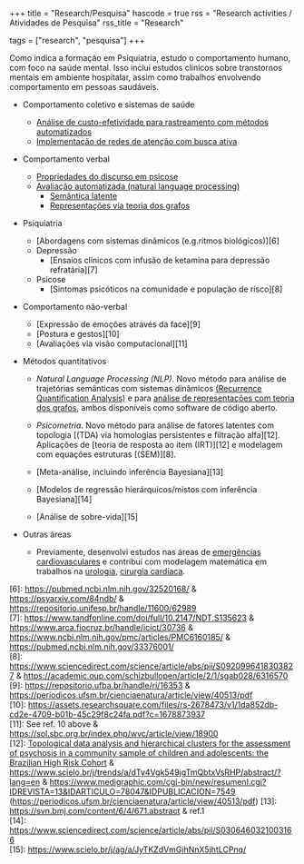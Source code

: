 +++
title = "Research/Pesquisa"
hascode = true
rss = "Research activities / Atividades de Pesquisa"
rss_title = "Research"

tags = ["research", "pesquisa"]
+++

Como indica a formação em Psiquiatria, estudo o comportamento humano, com foco na saúde mental. Isso inclui estudos clínicos sobre transtornos mentais em ambiente hospitalar, assim como trabalhos envolvendo comportamento em pessoas saudáveis. 

* Comportamento coletivo e sistemas de saúde
    * [Análise de custo-efetividade para rastreamento com métodos automatizados][1]  
    * [Implementação de redes de atenção com busca ativa][2]  

* Comportamento verbal
    * [Propriedades do discurso em psicose][3]  
    * [Avaliação automatizada (natural language processing)][1]  
        * [Semântica latente][4]  
        * [Representações via teoria dos grafos][5]  

* Psiquiatria
    * [Abordagens com sistemas dinâmicos (e.g.ritmos biológicos)][6]  
    * Depressão
        * [Ensaios clínicos com infusão de ketamina para depressão refratária][7]  
    * Psicose
        * [Sintomas psicóticos na comunidade e população de risco][8]

* Comportamento não-verbal  
    * [Expressão de emoções através da face][9]  
    * [Postura e gestos][10]
    * [Avaliações via visão computacional][11]
    

* Métodos quantitativos

    * *Natural Language Processing (NLP)*. Novo método para análise de trajetórias semânticas com sistemas dinâmicos [(Recurrence Quantification Analysis)][4] e para [análise de representações com teoria dos grafos][5], ambos disponíveis como software de código aberto.  
    * *Psicometria*. Novo método para análise de fatores latentes com topologia [(TDA) via homologias persistentes e filtração alfa][12]. Aplicações de [teoria de resposta ao item (IRT)][12] e modelagem com equações estruturas [(SEM)][8].  

    * [Meta-análise, incluindo inferência Bayesiana][13]  
    * [Modelos de regressão hierárquicos/mistos com inferência Bayesiana][14]  
    * [Análise de sobre-vida][15]

  
* Outras áreas
    * Previamente, desenvolvi estudos nas áreas de [emergências cardiovasculares][2] e contribuí com modelagem matemática em trabalhos na [urologia](https://www.scielo.br/j/ibju/a/Y56pX8GsL3YFJjnz4CXsFgx/?lang=en&format=html), [cirurgia cardíaca](https://www.scielo.br/j/ijcs/a/stQNHVC7RDv6ShJJXGbhCTJ/?format=html&lang=en).


[1]: https://www.scielo.br/j/rbp/a/st5fKbZmTcRCxWqTr3nKZpC/abstract/?lang=en  
[2]: https://www.ahajournals.org/doi/full/10.1161/JAHA.118.008624  
[3]: https://psyarxiv.com/epgfy  
[4]: https://zenodo.org/record/7686047#.Y_5UeoDMKqI  
[5]: https://psyarxiv.com/nfze4/  
[6]: https://pubmed.ncbi.nlm.nih.gov/32520168/ & https://psyarxiv.com/84ndb/ & https://repositorio.unifesp.br/handle/11600/62989  
[7]: https://www.tandfonline.com/doi/full/10.2147/NDT.S135623 & https://www.arca.fiocruz.br/handle/icict/30736 & https://www.ncbi.nlm.nih.gov/pmc/articles/PMC6160185/ & https://pubmed.ncbi.nlm.nih.gov/33376001/  
[8]: https://www.sciencedirect.com/science/article/abs/pii/S0920996418303827 & https://academic.oup.com/schizbullopen/article/2/1/sgab028/6316570  
[9]: https://repositorio.ufba.br/handle/ri/16353 &  https://periodicos.ufsm.br/cienciaenatura/article/view/40513/pdf  
[10]: https://assets.researchsquare.com/files/rs-2678473/v1/1da852db-cd2e-4709-b01b-45c29f8c24fa.pdf?c=1678873937  
[11]: See ref. 10 above & https://sol.sbc.org.br/index.php/wvc/article/view/18900  
[12]: [Topological data analysis and hierarchical clusters for the assessment of psychosis in a community sample of children and adolescents: the Brazilian High Risk Cohort](https://psyarxiv.com/gy2jq/) & https://www.scielo.br/j/trends/a/dTy4Vgk549jgTmQbtxVsRHP/abstract/?lang=en & https://www.medigraphic.com/cgi-bin/new/resumenI.cgi?IDREVISTA=13&IDARTICULO=78047&IDPUBLICACION=7549    
     (https://periodicos.ufsm.br/cienciaenatura/article/view/40513/pdf)
[13]: https://svn.bmj.com/content/6/4/671.abstract & ref.1  
[14]: https://www.sciencedirect.com/science/article/abs/pii/S0306460321003166  
[15]: https://www.scielo.br/j/ag/a/JyTKZdVmGjhNnX5jhtLCPnq/